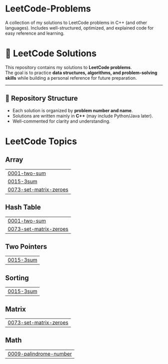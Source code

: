 # LeetCode-Problems
A collection of my solutions to LeetCode problems in C++ (and other languages). Includes well-structured, optimized, and explained code for easy reference and learning.
# 🚀 LeetCode Solutions

This repository contains my solutions to **LeetCode problems**.  
The goal is to practice **data structures, algorithms, and problem-solving skills** while building a personal reference for future preparation.

---

## 📌 Repository Structure
- Each solution is organized by **problem number and name**.
- Solutions are written mainly in **C++** (may include Python/Java later).
- Well-commented for clarity and understanding.

<!---LeetCode Topics Start-->
# LeetCode Topics
## Array
|  |
| ------- |
| [0001-two-sum](https://github.com/CodexShinobi/LeetCode-Problems/tree/master/0001-two-sum) |
| [0015-3sum](https://github.com/CodexShinobi/LeetCode-Problems/tree/master/0015-3sum) |
| [0073-set-matrix-zeroes](https://github.com/CodexShinobi/LeetCode-Problems/tree/master/0073-set-matrix-zeroes) |
## Hash Table
|  |
| ------- |
| [0001-two-sum](https://github.com/CodexShinobi/LeetCode-Problems/tree/master/0001-two-sum) |
| [0073-set-matrix-zeroes](https://github.com/CodexShinobi/LeetCode-Problems/tree/master/0073-set-matrix-zeroes) |
## Two Pointers
|  |
| ------- |
| [0015-3sum](https://github.com/CodexShinobi/LeetCode-Problems/tree/master/0015-3sum) |
## Sorting
|  |
| ------- |
| [0015-3sum](https://github.com/CodexShinobi/LeetCode-Problems/tree/master/0015-3sum) |
## Matrix
|  |
| ------- |
| [0073-set-matrix-zeroes](https://github.com/CodexShinobi/LeetCode-Problems/tree/master/0073-set-matrix-zeroes) |
## Math
|  |
| ------- |
| [0009-palindrome-number](https://github.com/CodexShinobi/LeetCode-Problems/tree/master/0009-palindrome-number) |
<!---LeetCode Topics End-->